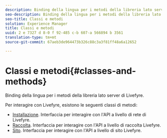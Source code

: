 ```yaml
---
description: Binding della lingua per i metodi della libreria lato server di Livefyre.
seo-description: Binding della lingua per i metodi della libreria lato server di Livefyre.
seo-title: Classi e metodi
solution: Experience Manager
title: Classi e metodi
uuid: 2 e 7327 d 8-0 f 92-485 c-b 607-a 566894 b 3561
translation-type: tm+mt
source-git-commit: 67aeb3de964473b326c88c3a3f81ff48a6a12652

---
```



# Classi e metodi{#classes-and-methods}

Binding della lingua per i metodi della libreria lato server di Livefyre.

Per interagire con Livefyre, esistono le seguenti classi di metodi:

* [Installazione](../c-installing-libraries/c-installing-libraries.md). Interfaccia per interagire con l&#39;API a livello di rete di Livefyre.
* [Raccolta](../c-installing-libraries/c-collection-methods.md#c_collection_methods). Interfaccia per interagire con l&#39;API a livello di raccolta Livefyre.
* [Sito](../c-installing-libraries/c-site-methods.md#c_site_methods). Interfaccia per interagire con l&#39;API a livello di sito Livefyre.

